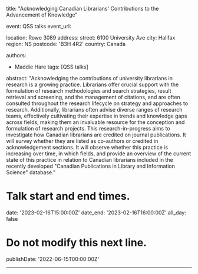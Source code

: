 title: "Acknowledging Canadian Librarians' Contributions to the Advancement of Knowledge"
 
event: QSS talks
event_url:
 
location: Rowe 3089
address:
  street: 6100 University Ave
  city: Halifax
  region: NS
  postcode: 'B3H 4R2'
  country: Canada
 
authors:
  - Maddie Hare
tags: [QSS talks]
 
abstract: "Acknowledging the contributions of university librarians in research is a growing practice. Librarians offer crucial support with the formulation of research methodologies and search strategies, result retrieval and screening, and the management of citations, and are often consulted throughout the research lifecycle on strategy and approaches to research. Additionally, librarians often advise diverse ranges of research teams, effectively cultivating their expertise in trends and knowledge gaps across fields, making them an invaluable resource for the conception and formulation of research projects. This research-in-progress aims to investigate how Canadian librarians are credited on journal publications. It will survey whether they are listed as co-authors or credited in acknowledgement sections. It will observe whether this practice is increasing over time, in which fields, and provide an overview of the current state of this practice in relation to Canadian librarians included in the recently developed "Canadian Publications in Library and Information Science" database."
 
# Talk start and end times.
date: '2023-02-16T15:00:00Z'
date_end: '2023-02-16T16:00:00Z'
all_day: false
 
# Do not modify this next line.
publishDate: '2022-06-15T00:00:00Z'
 
---
